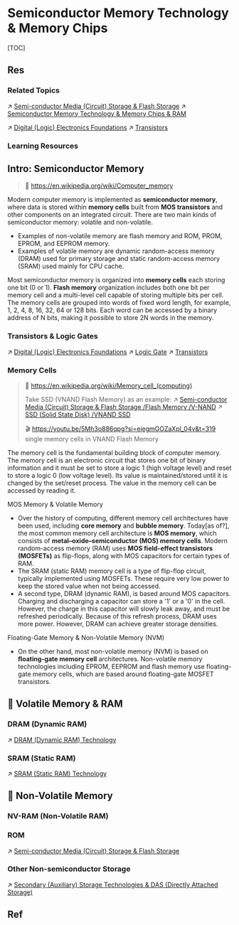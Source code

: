 # Semiconductor Memory Technology & Memory Chips

[TOC]



## Res
### Related Topics
↗ [Semi-conductor Media (Circuit) Storage & Flash Storage](../../Secondary%20(Auxiliary)%20Storage%20Technologies%20&%20DAS%20(Directly%20Attached%20Storage)/Semi-conductor%20Media%20(Circuit)%20Storage%20&%20Flash%20Storage/Semi-conductor%20Media%20(Circuit)%20Storage%20&%20Flash%20Storage.md)
↗ [Semiconductor Memory Technology & Memory Chips & RAM](Semiconductor%20Memory%20Technology%20&%20Memory%20Chips%20&%20RAM.md)

↗ [Digital (Logic) Electronics Foundations](../../../../../../Hardware%20&%20EE%20Related%20Theories/⚡️%20Digital%20(Logic)%20Electronics%20Foundations/Digital%20(Logic)%20Electronics%20Foundations.md)
↗ [Transistors](../../../../../../Hardware%20&%20EE%20Related%20Theories/⚡️%20Digital%20(Logic)%20Electronics%20Foundations/0x01%20Logic%20Gate/Transistors.md)


### Learning Resources



## Intro: Semiconductor Memory
> 🔗 https://en.wikipedia.org/wiki/Computer_memory

Modern computer memory is implemented as **semiconductor memory**, where data is stored within **memory cells** built from **MOS transistors** and other components on an integrated circuit. There are two main kinds of semiconductor memory: volatile and non-volatile. 
- Examples of non-volatile memory are flash memory and ROM, PROM, EPROM, and EEPROM memory. 
- Examples of volatile memory are dynamic random-access memory (DRAM) used for primary storage and static random-access memory (SRAM) used mainly for CPU cache.

Most semiconductor memory is organized into **memory cells** each storing one bit (0 or 1). **Flash memory** organization includes both one bit per memory cell and a multi-level cell capable of storing multiple bits per cell. The memory cells are grouped into words of fixed word length, for example, 1, 2, 4, 8, 16, 32, 64 or 128 bits. Each word can be accessed by a binary address of N bits, making it possible to store 2N words in the memory.


### Transistors & Logic Gates
↗ [Digital (Logic) Electronics Foundations](../../../../../../Hardware%20&%20EE%20Related%20Theories/⚡️%20Digital%20(Logic)%20Electronics%20Foundations/Digital%20(Logic)%20Electronics%20Foundations.md)
↗ [Logic Gate](../../../../../../Hardware%20&%20EE%20Related%20Theories/⚡️%20Digital%20(Logic)%20Electronics%20Foundations/0x01%20Logic%20Gate/Logic%20Gate.md)
↗ [Transistors](../../../../../../Hardware%20&%20EE%20Related%20Theories/⚡️%20Digital%20(Logic)%20Electronics%20Foundations/0x01%20Logic%20Gate/Transistors.md)


### Memory Cells
> 🔗 https://en.wikipedia.org/wiki/Memory_cell_(computing)
> 
> Take SSD (VNAND Flash Memory) as an example:
> ↗ [Semi-conductor Media (Circuit) Storage & Flash Storage /Flash Memory /V-NAND](../../Secondary%20(Auxiliary)%20Storage%20Technologies%20&%20DAS%20(Directly%20Attached%20Storage)/Semi-conductor%20Media%20(Circuit)%20Storage%20&%20Flash%20Storage/Semi-conductor%20Media%20(Circuit)%20Storage%20&%20Flash%20Storage.md#V-NAND)
> ↗ [SSD (Solid State Disk) /VNAND SSD](../../Secondary%20(Auxiliary)%20Storage%20Technologies%20&%20DAS%20(Directly%20Attached%20Storage)/Semi-conductor%20Media%20(Circuit)%20Storage%20&%20Flash%20Storage/SSD%20(Solid%20State%20Disk).md#VNAND%20SSD)
> 
> 🎬 https://youtu.be/5Mh3o886qpg?si=eiegmGOZaXpl_04v&t=319
> single memory cells in VNAND Flash Memory

The memory cell is the fundamental building block of computer memory. The memory cell is an electronic circuit that stores one bit of binary information and it must be set to store a logic 1 (high voltage level) and reset to store a logic 0 (low voltage level). Its value is maintained/stored until it is changed by the set/reset process. The value in the memory cell can be accessed by reading it.

MOS Memory & Volatile Memory
- Over the history of computing, different memory cell architectures have been used, including **core memory** and **bubble memory**. Today[as of?], the most common memory cell architecture is **MOS memory**, which consists of **metal–oxide–semiconductor (MOS) memory cells**. Modern random-access memory (RAM) uses **MOS field-effect transistors (MOSFETs)** as flip-flops, along with MOS capacitors for certain types of RAM.
- The SRAM (static RAM) memory cell is a type of flip-flop circuit, typically implemented using MOSFETs. These require very low power to keep the stored value when not being accessed. 
- A second type, DRAM (dynamic RAM), is based around MOS capacitors. Charging and discharging a capacitor can store a '1' or a '0' in the cell. However, the charge in this capacitor will slowly leak away, and must be refreshed periodically. Because of this refresh process, DRAM uses more power. However, DRAM can achieve greater storage densities.

Floating-Gate Memory & Non-Volatile Memory (NVM)
- On the other hand, most non-volatile memory (NVM) is based on **floating-gate memory cell** architectures. Non-volatile memory technologies including EPROM, EEPROM and flash memory use floating-gate memory cells, which are based around floating-gate MOSFET transistors.



## 🎯 Volatile Memory & RAM
### DRAM (Dynamic RAM)
↗ [DRAM (Dynamic RAM) Technology](DRAM%20(Dynamic%20RAM)%20Technology/DRAM%20(Dynamic%20RAM)%20Technology.md)


### SRAM (Static RAM)
↗ [SRAM (Static RAM) Technology](SRAM%20(Static%20RAM)%20Technology.md)



## 🎯 Non-Volatile Memory
### NV-RAM (Non-Volatile RAM)


### ROM
↗ [Semi-conductor Media (Circuit) Storage & Flash Storage](../../Secondary%20(Auxiliary)%20Storage%20Technologies%20&%20DAS%20(Directly%20Attached%20Storage)/Semi-conductor%20Media%20(Circuit)%20Storage%20&%20Flash%20Storage/Semi-conductor%20Media%20(Circuit)%20Storage%20&%20Flash%20Storage.md)


### Other Non-semiconductor Storage
↗ [Secondary (Auxiliary) Storage Technologies & DAS (Directly Attached Storage)](../../Secondary%20(Auxiliary)%20Storage%20Technologies%20&%20DAS%20(Directly%20Attached%20Storage)/Secondary%20(Auxiliary)%20Storage%20Technologies%20&%20DAS%20(Directly%20Attached%20Storage).md)



## Ref
[Charge trap flash | Wikipedia]: https://en.wikipedia.org/wiki/Charge_trap_flash
